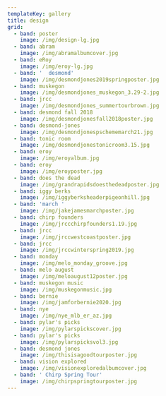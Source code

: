 ```yaml
---
templateKey: gallery
title: design
grid:
  - band: poster
    image: /img/design-lg.jpg
  - band: abram
    image: /img/abramalbumcover.jpg
  - band: eRoy
    image: /img/eroy-lg.jpg
  - band: '  desmond'
    image: /img/desmondjones2019springposter.jpg
  - band: muskegon
    image: /img/desmondjones_muskegon_3.29-2.jpg
  - band: jrcc
    image: /img/desmondjones_summertourbrown.jpg
  - band: desmond fall 2018
    image: /img/desmondjonesfall2018poster.jpg
  - band: desmond-jones
    image: /img/desmondjonespschememarch21.jpg
  - band: tonic room
    image: /img/desmondjonestonicroom3.15.jpg
  - band: eroy
    image: /img/eroyalbum.jpg
  - band: eroy
    image: /img/eroyposter.jpg
  - band: does the dead
    image: /img/grandrapidsdoesthedeadposter.jpg
  - band: iggy berks
    image: /img/iggyberksheaderpigeonhill.jpg
  - band: 'march '
    image: /img/jakejamesmarchposter.jpg
  - band: chirp founders
    image: /img/jrccchirpfounders1.19.jpg
  - band: jrcc
    image: /img/jrccwestcoastposter.jpg
  - band: jrcc
    image: /img/jrccwinterspring2019.jpg
  - band: monday
    image: /img/melo_monday_groove.jpg
  - band: melo august
    image: /img/meloaugust12poster.jpg
  - band: muskegon music
    image: /img/muskegonmusic.jpg
  - band: bernie
    image: /img/jamforbernie2020.jpg
  - band: nye
    image: /img/nye_mlb_er_az.jpg
  - band: pylar's picks
    image: /img/pylarspickscover.jpg
  - band: pylar's picks
    image: /img/pylarspicksvol3.jpg
  - band: desmond jones
    image: /img/thisisagoodtourposter.jpg
  - band: vision explored
    image: /img/visionexploredalbumcover.jpg
  - band: ' Chirp Spring Tour'
    image: /img/chirpspringtourposter.jpg
---
```


